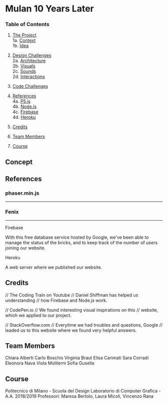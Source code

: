 # Mulan 10 Years Later

### Table of Contents

1. [The Project](#the-project) <br>
  1a. [Context](#context) <br>
  1b. [Idea](#idea) <br>

2. [Design Challenges](#design-challenges) <br>
  2a. [Architecture](#architecture) <br>
  2b. [Visuals](#visuals) <br>
  2c. [Sounds](#sounds) <br>
  2d. [Interactions](#interactions) <br>

3. [Code Challenges](#code-challenges) <br>

4. [References](#references) <br>
  4a. [P5.js](#p5.js) <br>
  4b. [Node.js](#node.js) <br>
  4c. [Firebase](#firebase) <br>
  4d. [Heroku](#heroku) <br>

5. [Credits](#credits) <br>

6. [Team Members](#team-members) <br>

7. [Course](#course) <br>

## Concept

## References

### phaser.min.js

___

### Fenix

___

Firebase

With this free database service hosted by Google, we've been able to manage the status of the bricks, and to keep track of the number of users joining our website.

Heroku

A web server where we published our website.

## Credits

// The Coding Train on Youtube 
// Daniel Shiffman has helped us understanding 
// how Firebase and Node.js work.

// CodePen.io 
// We found interesting visual inspirations on this 
// website, which we applied to our project.

// StackOverflow.com 
// Everytime we had troubles and questions, Google 
// leaded us to this website where we found very helpful answers.

## Team Members

Chiara Alberti
Carlo Boschis
Virginia Braut
Elisa Carimati
Sara Corradi
Eleonora Nava
Viola Moliterni
Sofia Gusella

## Course

Politecnico di Milano - Scuola del Design
Laboratorio di Computer Grafica - A.A. 2018/2019
Professori: Maresa Bertolo, Laura Micoli, Vincenzo Rana
